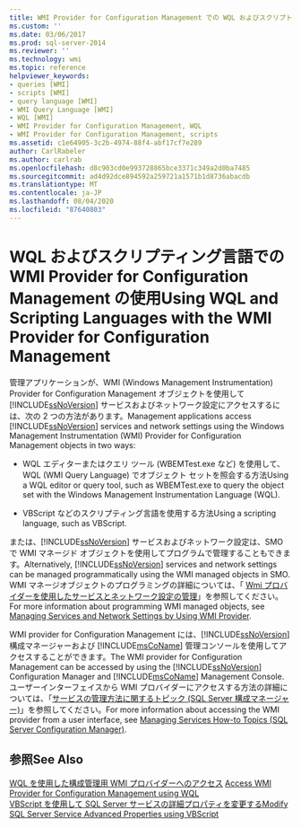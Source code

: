 ```yaml
---
title: WMI Provider for Configuration Management での WQL およびスクリプト言語の使用 |Microsoft Docs
ms.custom: ''
ms.date: 03/06/2017
ms.prod: sql-server-2014
ms.reviewer: ''
ms.technology: wmi
ms.topic: reference
helpviewer_keywords:
- queries [WMI]
- scripts [WMI]
- query language [WMI]
- WMI Query Language [WMI]
- WQL [WMI]
- WMI Provider for Configuration Management, WQL
- WMI Provider for Configuration Management, scripts
ms.assetid: c1e64905-3c2b-4974-88f4-abf17cf7e289
author: CarlRabeler
ms.author: carlrab
ms.openlocfilehash: d8c903cd0e993728865bce3371c349a2d0ba7485
ms.sourcegitcommit: ad4d92dce894592a259721a1571b1d8736abacdb
ms.translationtype: MT
ms.contentlocale: ja-JP
ms.lasthandoff: 08/04/2020
ms.locfileid: "87640803"
---
```

# <a name="using-wql-and-scripting-languages-with-the-wmi-provider-for-configuration-management"></a><span data-ttu-id="36efd-102">WQL およびスクリプティング言語での WMI Provider for Configuration Management の使用</span><span class="sxs-lookup"><span data-stu-id="36efd-102">Using WQL and Scripting Languages with the WMI Provider for Configuration Management</span></span>
  <span data-ttu-id="36efd-103">管理アプリケーションが、WMI (Windows Management Instrumentation) Provider for Configuration Management オブジェクトを使用して [!INCLUDE[ssNoVersion](../../includes/ssnoversion-md.md)] サービスおよびネットワーク設定にアクセスするには、次の 2 つの方法があります。</span><span class="sxs-lookup"><span data-stu-id="36efd-103">Management applications access [!INCLUDE[ssNoVersion](../../includes/ssnoversion-md.md)] services and network settings using the Windows Management Instrumentation (WMI) Provider for Configuration Management objects in two ways:</span></span>  
  
-   <span data-ttu-id="36efd-104">WQL エディターまたはクエリ ツール (WBEMTest.exe など) を使用して、WQL (WMI Query Language) でオブジェクト セットを照会する方法</span><span class="sxs-lookup"><span data-stu-id="36efd-104">Using a WQL editor or query tool, such as WBEMTest.exe to query the object set with the Windows Management Instrumentation Language (WQL).</span></span>  
  
-   <span data-ttu-id="36efd-105">VBScript などのスクリプティング言語を使用する方法</span><span class="sxs-lookup"><span data-stu-id="36efd-105">Using a scripting language, such as VBScript.</span></span>  
  
 <span data-ttu-id="36efd-106">または、[!INCLUDE[ssNoVersion](../../includes/ssnoversion-md.md)] サービスおよびネットワーク設定は、SMO で WMI マネージド オブジェクトを使用してプログラムで管理することもできます。</span><span class="sxs-lookup"><span data-stu-id="36efd-106">Alternatively, [!INCLUDE[ssNoVersion](../../includes/ssnoversion-md.md)] services and network settings can be managed programmatically using the WMI managed objects in SMO.</span></span> <span data-ttu-id="36efd-107">WMI マネージオブジェクトのプログラミングの詳細については、「 [Wmi プロバイダーを使用したサービスとネットワーク設定の管理](../server-management-objects-smo/tasks/managing-services-and-network-settings-by-using-wmi-provider.md)」を参照してください。</span><span class="sxs-lookup"><span data-stu-id="36efd-107">For more information about programming WMI managed objects, see [Managing Services and Network Settings by Using WMI Provider](../server-management-objects-smo/tasks/managing-services-and-network-settings-by-using-wmi-provider.md).</span></span>  
  
 <span data-ttu-id="36efd-108">WMI provider for Configuration Management には、[!INCLUDE[ssNoVersion](../../includes/ssnoversion-md.md)] 構成マネージャーおよび [!INCLUDE[msCoName](../../includes/msconame-md.md)] 管理コンソールを使用してアクセスすることができます。</span><span class="sxs-lookup"><span data-stu-id="36efd-108">The WMI provider for Configuration Management can be accessed by using the [!INCLUDE[ssNoVersion](../../includes/ssnoversion-md.md)] Configuration Manager and [!INCLUDE[msCoName](../../includes/msconame-md.md)] Management Console.</span></span> <span data-ttu-id="36efd-109">ユーザーインターフェイスから WMI プロバイダーにアクセスする方法の詳細については、「[サービスの管理方法に関するトピック &#40;SQL Server 構成マネージャー&#41;](../../database-engine/managing-services-how-to-topics-sql-server-configuration-manager.md)」を参照してください。</span><span class="sxs-lookup"><span data-stu-id="36efd-109">For more information about accessing the WMI provider from a user interface, see [Managing Services How-to Topics &#40;SQL Server Configuration Manager&#41;](../../database-engine/managing-services-how-to-topics-sql-server-configuration-manager.md).</span></span>  
  
## <a name="see-also"></a><span data-ttu-id="36efd-110">参照</span><span class="sxs-lookup"><span data-stu-id="36efd-110">See Also</span></span>  
 <span data-ttu-id="36efd-111">[WQL を使用した構成管理用 WMI プロバイダーへのアクセス](access-wmi-provider-for-configuration-management-using-wql.md) </span><span class="sxs-lookup"><span data-stu-id="36efd-111">[Access WMI Provider for Configuration Management using WQL](access-wmi-provider-for-configuration-management-using-wql.md) </span></span>  
 [<span data-ttu-id="36efd-112">VBScript を使用して SQL Server サービスの詳細プロパティを変更する</span><span class="sxs-lookup"><span data-stu-id="36efd-112">Modify SQL Server Service Advanced Properties using VBScript</span></span>](access-wmi-provider-for-configuration-management-using-vbscript.md)  
  
  

